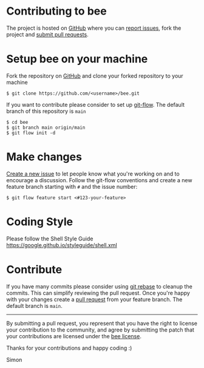 Contributing to bee
===================

The project is hosted on [GitHub](https://github.com/sschmid/bee) where
you can [report issues](https://github.com/sschmid/bee/issues), fork the project
and [submit pull requests](https://github.com/sschmid/bee/pulls).

Setup bee on your machine
=========================

Fork the repository on [GitHub](https://github.com/sschmid/bee) and clone your forked repository to your machine

```
$ git clone https://github.com/<username>/bee.git
````

If you want to contribute please consider to set up [git-flow](https://github.com/nvie/gitflow).
The default branch of this repository is `main`

```
$ cd bee
$ git branch main origin/main
$ git flow init -d
```


Make changes
============

[Create a new issue](https://github.com/sschmid/bee/issues/new) to let people know what you're working on
and to encourage a discussion. Follow the git-flow conventions and create a new feature branch
starting with `#` and the issue number:

```
$ git flow feature start <#123-your-feature>
```

Coding Style
============

Please follow the Shell Style Guide
https://google.github.io/styleguide/shell.xml


Contribute
==========

If you have many commits please consider using [git rebase](https://git-scm.com/docs/git-rebase) to cleanup the commits.
This can simplify reviewing the pull request. Once you're happy with your changes
create a [pull request](https://github.com/sschmid/bee/pulls) from your feature branch. The default branch is `main`.

---

By submitting a pull request, you represent that you have the right to license your contribution to the community,
and agree by submitting the patch that your contributions are licensed
under the [bee license](https://github.com/sschmid/bee/blob/main/LICENSE.txt).

Thanks for your contributions and happy coding :)

Simon

